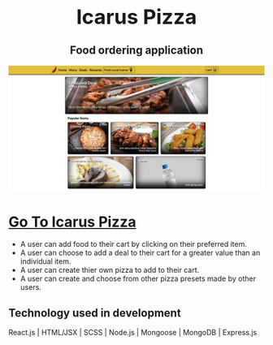   <h1 style="text-align:center; font-weight:bold; font-size: 40px">
    Icarus Pizza
  </h1>

  <h2 style="text-align:center; font-weight:4px">
    Food ordering application
  </h2>

[![Icarus Pizza](./public/icarus_screenshot.png)](https://icarus-pizza.vercel.app/)
# [**Go To Icarus Pizza**](https://icarus-pizza.vercel.app/)

- A user can add food to their cart by clicking on their preferred item.
- A user can choose to add a deal to their cart for a greater value than an individual item.
- A user can create thier own pizza to add to their cart.
- A user can create and choose from other pizza presets made by other users.

## Technology used in development

React.js | HTML/JSX | SCSS | Node.js | Mongoose | MongoDB | Express.js


